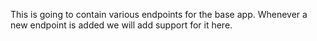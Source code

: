 This is going to contain various endpoints for the base app. Whenever a new endpoint is added we will add support for it here.
